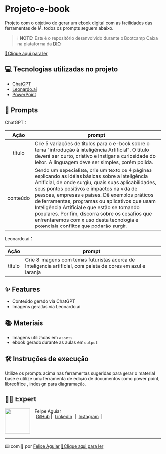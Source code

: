 # Projeto-e-book
Projeto com o objetivo de gerar um ebook digital com as facilidades das ferramentas de IA. todos os prompts seguem abaixo.

 > ℹ️ **NOTE:** Este é o repositório desenvolvido durante o Bootcamp Caixa na plataforma da [DIO](https://dio.me)

<a href="https://github.com/felipeAguiarCode/prompts-recipe-to-create-a-ebook/blob/main/output/ebook%20-%20css%20jedi%20output.pdf" title="View PDF now"> 📕Clique aqui para ler</a>

## 💻 Tecnologias utilizadas no projeto

- [ChatGPT](https://chat.openai.com/) 
- [Leonardo.ai](https://app.leonardo.ai/)
- [PowerPoint](https://www.microsoft.com/en/microsoft-365/powerpoint)

## 🧠 Prompts


ChatGPT：

|   Ação   | prompt                                                                                                                                                                                                                                                                         |
| :------: | ------------------------------------------------------------------------------------------------------------------------------------------------------------------------------------------------------------------------------------------------------------------------------ |
|  título  | Crie 5 variações de títulos para o e-book sobre o tema "introdução à inteligência Artificial". O título deverá ser curto, criativo e instigar a curiosidade do leitor. A linguagem deve ser simples, porém polida.                                                         |
| conteúdo |Sendo um especialista, crie um texto de 4 páginas esplicando as idéias básicas sobre a Inteligência Artificial, de onde surgiu, quais suas aplicabilidades, seus pontos positivos e impactos na vida de pessoas, empresas e países. Dê exemplos práticos de ferramentas, programas ou aplicativos que usam Inteligência Artificial e que estão se tornando populares. Por fim, discorra sobre os desafios que enfrentaremos com o uso desta tecnologia e potenciais conflitos que poderão surgir. 


Leonardo.ai：

|  Ação  | prompt                                                                                 |
| :----: | -------------------------------------------------------------------------------------- |
| título | Crie 8 imagens com temas futuristas acerca de Inteligencia artificial, com paleta de cores em azul e laranja|

## ✨ Features

- Conteúdo gerado via ChatGPT
- Imagens geradas via Leonardo.ai

## 📚 Materiais

- Imagens utilizadas em `assets`
- ebook gerado durante as aulas em `output`

## 🛠️ Instruções de execução

Utilize os prompts acima nas ferramentas sugeridas para gerar o material base e utilize uma ferramenta de edição de documentos como power point, libreoffice , indesign para diagramação.

## 👨‍💻 Expert

<p>
    <img 
      align=left 
      margin=10 
      width=80 
      src="https://avatars.githubusercontent.com/u/37452836?v=4"
    />
    <p>&nbsp&nbsp&nbspFelipe Aguiar<br>
    &nbsp&nbsp&nbsp
    <a href="https://github.com/felipeAguiarCode">
    GitHub</a>&nbsp;|&nbsp;
    <a href="www.linkedin.com/in/
felipe-exe">LinkedIn</a>
&nbsp;|&nbsp;
    <a href="https://www.instagram.com/felipeaguiar.exe/">
    Instagram</a>
&nbsp;|&nbsp;</p>
</p>
<br/><br/>
<p>

---

⌨️ com 💜 por [Felipe Aguiar](https://github.com/ALeao-br)
<a href="https://github.com/felipeAguiarCode/prompts-recipe-to-create-a-ebook/blob/main/output/ebook%20-%20css%20jedi%20output.pdf" title="View PDF now"> 📕Clique aqui para ler</a>

